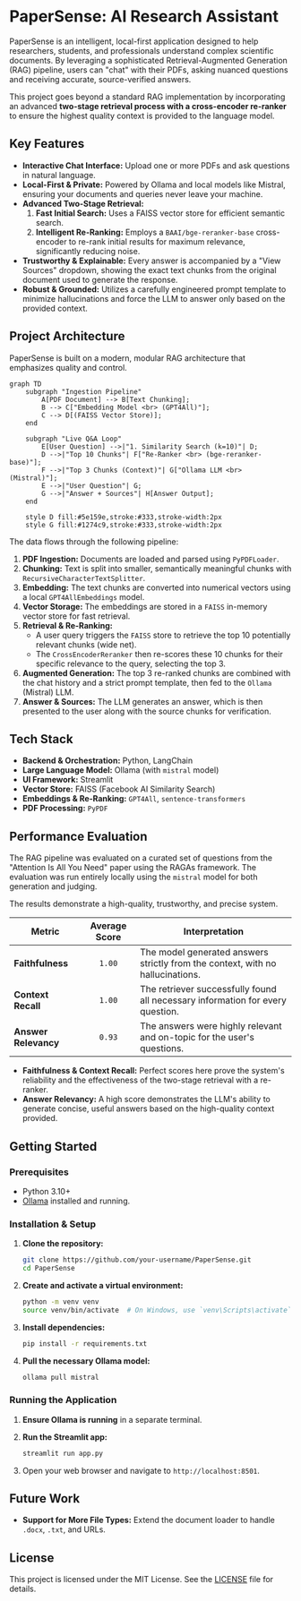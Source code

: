 # PaperSense: AI Research Assistant

PaperSense is an intelligent, local-first application designed to help researchers, students, and professionals understand complex scientific documents. By leveraging a sophisticated Retrieval-Augmented Generation (RAG) pipeline, users can "chat" with their PDFs, asking nuanced questions and receiving accurate, source-verified answers.

This project goes beyond a standard RAG implementation by incorporating an advanced **two-stage retrieval process with a cross-encoder re-ranker** to ensure the highest quality context is provided to the language model.

## Key Features

-   **Interactive Chat Interface:** Upload one or more PDFs and ask questions in natural language.
-   **Local-First & Private:** Powered by Ollama and local models like Mistral, ensuring your documents and queries never leave your machine.
-   **Advanced Two-Stage Retrieval:**
    1.  **Fast Initial Search:** Uses a FAISS vector store for efficient semantic search.
    2.  **Intelligent Re-Ranking:** Employs a `BAAI/bge-reranker-base` cross-encoder to re-rank initial results for maximum relevance, significantly reducing noise.
-   **Trustworthy & Explainable:** Every answer is accompanied by a "View Sources" dropdown, showing the exact text chunks from the original document used to generate the response.
-   **Robust & Grounded:** Utilizes a carefully engineered prompt template to minimize hallucinations and force the LLM to answer only based on the provided context.

## Project Architecture

PaperSense is built on a modern, modular RAG architecture that emphasizes quality and control.

```mermaid
graph TD
    subgraph "Ingestion Pipeline"
        A[PDF Document] --> B[Text Chunking];
        B --> C["Embedding Model <br> (GPT4All)"];
        C --> D[(FAISS Vector Store)];
    end

    subgraph "Live Q&A Loop"
        E[User Question] -->|"1. Similarity Search (k=10)"| D;
        D -->|"Top 10 Chunks"| F["Re-Ranker <br> (bge-reranker-base)"];
        F -->|"Top 3 Chunks (Context)"| G["Ollama LLM <br> (Mistral)"];
        E -->|"User Question"| G;
        G -->|"Answer + Sources"| H[Answer Output];
    end

    style D fill:#5e159e,stroke:#333,stroke-width:2px
    style G fill:#1274c9,stroke:#333,stroke-width:2px
```

The data flows through the following pipeline:

1.  **PDF Ingestion:** Documents are loaded and parsed using `PyPDFLoader`.
2.  **Chunking:** Text is split into smaller, semantically meaningful chunks with `RecursiveCharacterTextSplitter`.
3.  **Embedding:** The text chunks are converted into numerical vectors using a local `GPT4AllEmbeddings` model.
4.  **Vector Storage:** The embeddings are stored in a `FAISS` in-memory vector store for fast retrieval.
5.  **Retrieval & Re-Ranking:**
    -   A user query triggers the `FAISS` store to retrieve the top 10 potentially relevant chunks (wide net).
    -   The `CrossEncoderReranker` then re-scores these 10 chunks for their specific relevance to the query, selecting the top 3.
6.  **Augmented Generation:** The top 3 re-ranked chunks are combined with the chat history and a strict prompt template, then fed to the `Ollama` (Mistral) LLM.
7.  **Answer & Sources:** The LLM generates an answer, which is then presented to the user along with the source chunks for verification.

## Tech Stack

-   **Backend & Orchestration:** Python, LangChain
-   **Large Language Model:** Ollama (with `mistral` model)
-   **UI Framework:** Streamlit
-   **Vector Store:** FAISS (Facebook AI Similarity Search)
-   **Embeddings & Re-Ranking:** `GPT4All`, `sentence-transformers`
-   **PDF Processing:** `PyPDF`

## Performance Evaluation

The RAG pipeline was evaluated on a curated set of questions from the "Attention Is All You Need" paper using the RAGAs framework. The evaluation was run entirely locally using the `mistral` model for both generation and judging.

The results demonstrate a high-quality, trustworthy, and precise system.

| Metric               | Average Score | Interpretation                                                                 |
| -------------------- | :-----------: | ------------------------------------------------------------------------------ |
| **Faithfulness**     |    `1.00`     | The model generated answers strictly from the context, with no hallucinations. |
| **Context Recall**   |    `1.00`     | The retriever successfully found all necessary information for every question. |
| **Answer Relevancy** |    `0.93`     | The answers were highly relevant and on-topic for the user's questions.        |

-   **Faithfulness & Context Recall:** Perfect scores here prove the system's reliability and the effectiveness of the two-stage retrieval with a re-ranker.
-   **Answer Relevancy:** A high score demonstrates the LLM's ability to generate concise, useful answers based on the high-quality context provided.

## Getting Started

### Prerequisites

-   Python 3.10+
-   [Ollama](https://ollama.com/) installed and running.

### Installation & Setup

1.  **Clone the repository:**

    ```bash
    git clone https://github.com/your-username/PaperSense.git
    cd PaperSense
    ```

2.  **Create and activate a virtual environment:**

    ```bash
    python -m venv venv
    source venv/bin/activate  # On Windows, use `venv\Scripts\activate`
    ```

3.  **Install dependencies:**

    ```bash
    pip install -r requirements.txt
    ```

4.  **Pull the necessary Ollama model:**
    ```bash
    ollama pull mistral
    ```

### Running the Application

1.  **Ensure Ollama is running** in a separate terminal.

2.  **Run the Streamlit app:**

    ```bash
    streamlit run app.py
    ```

3.  Open your web browser and navigate to `http://localhost:8501`.

## Future Work

-   **Support for More File Types:** Extend the document loader to handle `.docx`, `.txt`, and URLs.

## License

This project is licensed under the MIT License. See the [LICENSE](LICENSE) file for details.
